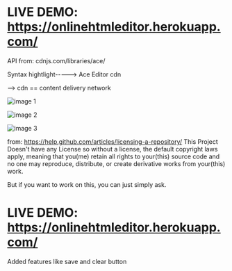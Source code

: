 # LIVE DEMO: https://onlinehtmleditor.herokuapp.com/


API from: cdnjs.com/libraries/ace/

Syntax hightlight----->  Ace Editor cdn

--> cdn == content delivery network


![image 1](https://raw.githubusercontent.com/chayandatta/Online-Editor/master/screenshot%201.png)

![image 2](https://raw.githubusercontent.com/chayandatta/Online-Editor/master/screenshot%202.png)

![image 3](https://raw.githubusercontent.com/chayandatta/Online-Editor/master/screenshot%203.png)

from: https://help.github.com/articles/licensing-a-repository/
This Project Doesn't have any License so
without a license, the default copyright laws apply, meaning that you(me) retain all rights to your(this) source code and no one may reproduce, distribute, or create derivative works from your(this) work.

But if you want to work on this, you can just simply ask.
# LIVE DEMO: https://onlinehtmleditor.herokuapp.com/

Added features like save and clear button
